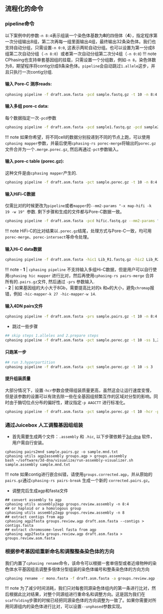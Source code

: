 
## 流程化的命令
### pipeline命令
以下案例中的参数`-n 8:4`表示组装一个染色体基数为**8**的四倍体（**4**），指定程序第一次分组输出8组，第二次再每一组里面输出4组，最终输出32条染色体。我们也支持自动分组，只需设置`-n 0:0`, 这表示两轮自动分组。也可以设置为第一分成8组第二次自动分组（`-n 8:0`）或者第一次自动分组第二次分4组（`-n 0:8`)
!!! note
    CPhasing也支持单套基因组的挂载，只需设置一个分组数，例如`-n 8`，染色体数为8，期望程序将contig分成8条染色体。`pipeline`会自动跳过`1.allele`这步，并且只执行一次contig分组.

#### 输入 **Pore-C 测序reads**:
```bash
cphasing pipeline -f draft.asm.fasta -pcd sample.fastq.gz -t 10 -n 8:4
```

#### 输入多组 **pore-c data**: 
每个数据指定一次`-pcd`参数
```bash
cphasing pipeline -f draft.asm.fasta -pcd sample1.fastq.gz -pcd sample2.fastq.gz -t 10 -n 8:4
```  
    
!!! note
    如果你希望，将不同cell的数据分别投递到不同的节点上跑，可以使用`cphasing mapper`参数，并最后使用`cphasing-rs porec-merge`将输出的`porec.gz` 文件合并为一个`.merge.porec.gz`, 然后再通过`-pct`参数输入。
   
#### 输入 **pore-c table (porec.gz)**:
这种文件是由`cphasing mapper`产生的.
```bash
cphasing pipeline -f draft.asm.fasta -pct sample.porec.gz -t 10 -n 8:4
```


#### 输入**HiFi-C**数据
仅需比对的时候更改为`pipeline`或者`mapper`的`--mm2-params "-x map-hifi -k 19 -w 19" `参数. 剩下步骤和生成的文件都与Pore-C数据一致。
```bash
cphasing pipeline -f draft.asm.fasta -pcd hific.fastq.gz --mm2-params "-x map-hifi -k 19 -w 19" -t 10 -n 8:4
```
!!! note 
    HiFi-C的比对结果以`.porec.gz`结尾，处理方式与Pore-C一致，均可用`porec-merge`、`porec-intersect`等命令处理。

#### 输入**Hi-C data**数据
```bash
cphasing pipeline -f draft.asm.fasta -hic1 Lib_R1.fastq.gz -hic2 Lib_R2.fastq.gz -t 10 -n 8:4
```
!!! note
    - **1** | `cphasing pipeline` 不支持输入多组Hi-C数据，但是用户可以自行使用`cphasing hic mapper` 进行比对，然后再使用`cphasing-rs pairs-merge` 合并所有的`.pairs.gz`文件, 然后通过 `-prs` 参数输入.  
    - **2** | 如果基因组的大小大于8Gb，需要提高比对的`k` 和`w`的大小，避免`chromap`报错，例如 `-hic-mapper-k 27 -hic-mapper-w 14`.


#### 输入4DN pairs文件
```bash
cphasing pipeline -f draft.asm.fasta -prs sample.pairs.gz -t 10 -n 8:4
```
- 跳过一些步骤
```bash
## skip steps 1.alleles and 2.prepare steps 
cphasing pipeline -f draft.asm.fasta -pct sample.porec.gz -t 10 -ss 1,2
```
#### 只跑某一步
```bash
## run 3.hyperpartition 
cphasing pipeline -f draft.asm.fasta -pct sample.porec.gz -t 10 -s 3
```
#### 提升组装质量
大部分情况下，设置`-hcr`参数会使得组装质量更高，虽然这会让运行速度变慢，但是该参数的设置可以有效去除一些在全基因组频繁互作的区域对分型的影响。同时由于酶切位点分布的偏好性，建议指定`-p AAGCTT` 进行标准化。
```bash
cphasing pipeline -f draft.asm.fasta -pct sample.porec.gz -t 10 -hcr -p AAGCTT 
```  

### 通过Juicebox 人工调整基因组组装
- 首先需要生成两个文件：`.assembly` 和 `.hic`, 以下步骤依赖于[3d-dna](https://github.com/aidenlab/3d-dna) 软件，用户需自行安装。

```shell
cphasing pairs2mnd sample.pairs.gz -o sample.mnd.txt
cphasing utils agp2assembly groups.agp > groups.assembly
bash ~/software/3d-dna/visualize/run-assembly-visualizer.sh sample.assembly sample.mnd.txt
```
!!! note
    如果contig进行嵌合纠错，请使用`groups.corrected.agp`，并从原始的`pairs.gz`通过`cphasing-rs pairs-break`  生成一个新的 `corrected.pairs.gz`。
    

- 调整完后生成agp和fasta文件
```shell
## convert assembly to agp
cphasing utils assembly2agp groups.review.assembly -n 8:4 
## or haploid or a homologous group
cphasing utils assembly2agp groups.review.assembly -n 8
## extract contigs from agp 
cphasing agp2fasta groups.review.agp draft.asm.fasta --contigs > contigs.fasta
## extract chromosome-level fasta from agp
cphasing agp2fasta groups.review.agp draft.asm.fasta > groups.review.asm.fasta
```


### 根据参考基因组重新命名和调整整条染色体的方向
我们内置了`cphasing rename`命令，该命令可以根据一套单倍型或者近缘物种的染色体水平基因组去调整多倍体分型组装的染色体编号和整条染色体的方向方向
```bash
cphasing rename -r mono.fasta -f draft.asm.fasta -a groups.review.agp -t 20
```
!!! note 
    为了减少时间消耗，我们只对每套同源染色体组内的第一条进行比对，然后根据此比对结果，对整个同源组进行重命名和调整方向。这是因为我们在`scaffolding`步骤的时候已经把同源染色体的方向调整为一致了。如果你需要对所用同源组内的染色体进行比对，可以设置`--unphased`参数实现。

